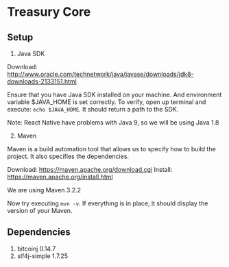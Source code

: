 # Treasury Core

## Setup

1. Java SDK

Download: http://www.oracle.com/technetwork/java/javase/downloads/jdk8-downloads-2133151.html

Ensure that you have Java SDK installed on your machine. And environment variable $JAVA_HOME is set correctly.
To verify, open up terminal and execute: `echo $JAVA_HOME`. It should return a path to the SDK.

Note: React Native have problems with Java 9, so we will be using Java 1.8

2. Maven

Maven is a build automation tool that allows us to specify how to build the project. It also specifies the dependencies.

Download: https://maven.apache.org/download.cgi
Install: https://maven.apache.org/install.html

We are using Maven 3.2.2

Now try executing `mvn -v`. If everything is in place, it should display the version of your Maven.

## Dependencies

1. bitcoinj 0.14.7
2. slf4j-simple 1.7.25
